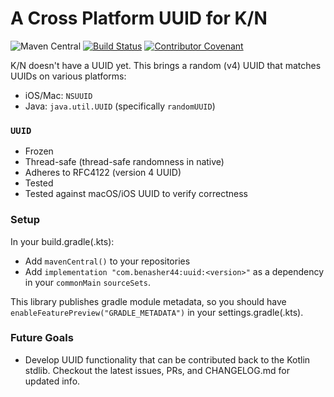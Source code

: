 # A Cross Platform UUID for K/N

![Maven Central](https://img.shields.io/maven-central/v/com.benasher44/uuid.svg?label=mavenCentral%28%29)
[![Build Status](https://dev.azure.com/benasher44/benasher44.uuid/_apis/build/status/benasher44.uuid?branchName=master)](https://dev.azure.com/benasher44/benasher44.uuid/_build/latest?definitionId=1&branchName=master)
[![Contributor Covenant](https://img.shields.io/badge/Contributor%20Covenant-v1.4%20adopted-ff69b4.svg)](CODE_OF_CONDUCT.md)

K/N doesn't have a UUID yet. This brings a random (v4) UUID that matches UUIDs on various platforms:

- iOS/Mac: `NSUUID`
- Java: `java.util.UUID` (specifically `randomUUID`)

### `UUID`

- Frozen
- Thread-safe (thread-safe randomness in native)
- Adheres to RFC4122 (version 4 UUID)
- Tested
- Tested against macOS/iOS UUID to verify correctness

### Setup

In your build.gradle(.kts):

- Add `mavenCentral()` to your repositories
- Add `implementation "com.benasher44:uuid:<version>"` as a dependency in your `commonMain` `sourceSets`.

This library publishes gradle module metadata, so you should have `enableFeaturePreview("GRADLE_METADATA")` in your settings.gradle(.kts).

### Future Goals

- Develop UUID functionality that can be contributed back to the Kotlin stdlib. Checkout the latest issues, PRs, and CHANGELOG.md for updated info.
